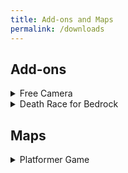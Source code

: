 ```yaml
---
title: Add-ons and Maps
permalink: /downloads
---
```


## Add-ons

<details>
<summary>Free Camera</summary>
<br>
This add-on allows you to switch into Free Camera mode, similar to Freecam for Java Edition. In this mode, you can fly around within your render distance independent of your player!

#### Showcase:

<a href="https://youtu.be/oX_L6tGGZmA">Showcase</a>

<a href="https://github.com/JWForever5504/jwforever/releases/download/Free_Camera/free_camera.mcaddon">Download</a>

<a href="https://mcpedl.com/free-camera/">MCPEDL - More Info</a>

</details>
 
<details>
<summary>Death Race for Bedrock</summary>
<br>

This add-on creates a race to see who can die in a randomly assigned way first. Great fun for a group of friends!

<a href="https://github.com/JWForever5504/jwforever/releases/download/Death_Race/death_race.mcaddon">Download</a>

<a href="https://mcpedl.com/death-race-for-bedrock/">MCPEDL - More Info</a>

</details>

## Maps
<details>
<summary>Platformer Game</summary>
<br>
This map is a simple platformer game made using commands and a resource pack.

#### Showcase:

<a href="https://youtu.be/cX0lyl_CfTI">Showcase</a>

<a href="https://github.com/JWForever5504/jwforever/releases/download/Platformer_Game/platformer_game.mcworld">Download</a>

MCPEDL Page Coming Soon
</details>
